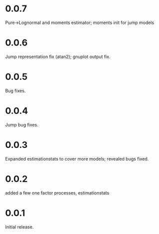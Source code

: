 # 0.0.7
Pure->Lognormal and moments estimator; moments init for jump models

# 0.0.6
Jump representation fix (atan2); gnuplot output fix.

# 0.0.5
Bug fixes.

# 0.0.4
Jump bug fixes.

# 0.0.3
Expanded estimationstats to cover more models; revealed bugs fixed.

# 0.0.2
added a few one factor processes, estimationstats

# 0.0.1
Initial release.
